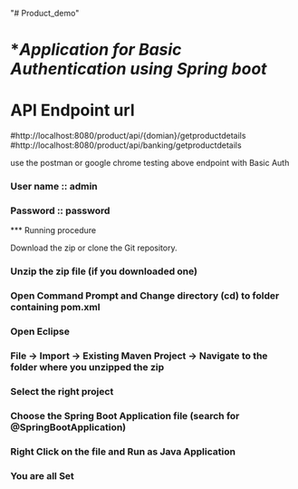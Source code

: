 "# Product_demo" 

# ****Application for Basic Authentication using Spring boot***

# API Endpoint url
#http://localhost:8080/product/api/{domian}/getproductdetails
#http://localhost:8080/product/api/banking/getproductdetails


use the postman or google chrome testing above endpoint with Basic Auth

### User name :: admin 
### Password :: password



*** Running procedure

Download the zip or clone the Git repository.
### Unzip the zip file (if you downloaded one)
### Open Command Prompt and Change directory (cd) to folder containing pom.xml
### Open Eclipse
### File -> Import -> Existing Maven Project -> Navigate to the folder where you unzipped the zip
### Select the right project
### Choose the Spring Boot Application file (search for @SpringBootApplication)
### Right Click on the file and Run as Java Application
### You are all Set